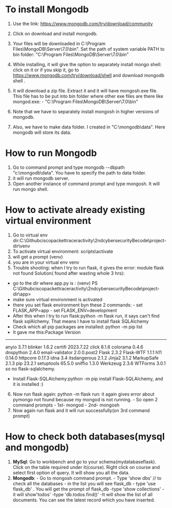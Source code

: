 # To install Mongodb
1. Use the link: <https://www.mongodb.com/try/download/community>
2.  Click on download and install mongodb.

3.  Your files will be downloaded in C:\Program Files\MongoDB\Server\7.0\bin". Set  the path of system variable PATH to bin folder: "C:\Program Files\MongoDB\Server\7.0\bin"

4. While installing, it will give the option to separately install mongo shell: click on it or if you skip it, go to <https://www.mongodb.com/try/download/shell> and download mongodb shell .
5. It will download a zip file. Extract it and it will have mongosh.exe file. This file has to be put into bin folder where other exe files are there like mongod.exe: -  "C:\Program Files\MongoDB\Server\7.0\bin"

7. Note that we have to separately install mongosh in higher versions of mongodb.
8. Also, we have to make data folder. I created in "C:\mongodb\data". Here mongodb will store its data.

# How to run Mongodb

1. Go to command prompt and type mongodb --dbpath "c:\mongodb\data". You have to specify the path to data folder.
2. it will run mongodb server.
3. Open another instance of command prompt and type mongosh. It will run mongo shell.

# How to activate already existing virtual environment

1. Go to virtual env dir:C:\Githubciscopackettraceractivity\2ndcybersecurityBecode\project-dir\venv
2. To activate virtual environment: scripts\activate
3. will get a prompt (venv)
4. you are in your virtual env venv
5. Trouble shooting: when I try to run flask, it gives the error: module flask not found
 Solution( found after wasting whole 3 hrs): 
 - go to the dir where app.py is : (venv) PS C:\Githubciscopackettraceractivity\2ndcybersecurityBecode\project-dir\app>
 - make sure virtual environment is activated
 - there you set flask environment byn these 2 commands:
            - set FLASK_APP=app
            - set FLASK_ENV=development
 - After this when I try to run flask:python -m flask run, it says can't find flask sqlAlchemy. That means I have to install flask SQLAlchemy
 - Check which all pip packages are installed: python -m pip list
 - It gave me this:Package         Version
--------------- -----------
anyio           3.7.1
blinker         1.6.2
certifi         2023.7.22
click           8.1.6
colorama        0.4.6
dnspython       2.4.0
email-validator 2.0.0.post2
Flask           2.3.2
Flask-WTF       1.1.1
h11             0.14.0
httpcore        0.17.3
idna            3.4
itsdangerous    2.1.2
Jinja2          3.1.2
MarkupSafe      2.1.3
pip             23.2.1
setuptools      65.5.0
sniffio         1.3.0
Werkzeug        2.3.6
WTForms         3.0.1
so no flask-sqlalchemy.

- Install Flask-SQLAlchemy:python -m pip install Flask-SQLAlchemy, and it is installed :)
6. Now run flask again: python -m flask run: it again gives error about pymongo not found because my mongod is not running.
          - So open 2 command prompts
          - 1st- mongod
          - 2nd- mongosh
7. Now again run flask and it will run successfully(on 3rd command prompt)


# How to check both databases(mysql and mongodb)

1. **MySql**: Go to workbench and go to your schema(mydatabaseflask). Click on the table required under it(course). Right click on course and select first option of query. It will show you all the data.
2. **Mongodb**: - Go to mongosh command prompt.
            - Type 'show dbs' // to check all the databases
            - in the list you will see flask_db
            - type 'use flask_db' . You will get the prompt of flask_db
            -type 'show collections'
            -it will show'todos'
            -type 'db.todos.find()'
            -It will show the list of all documents. You can see the latest record which you have inserted.


 